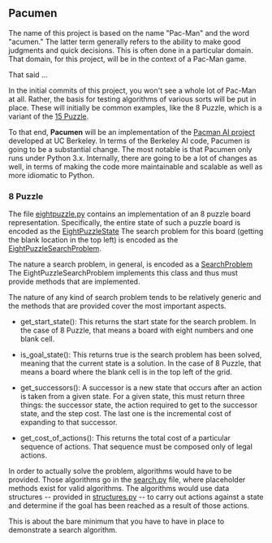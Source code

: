 ## Pacumen

The name of this project is based on the name "Pac-Man" and the word "acumen." The latter term generally refers to the ability to make good judgments and quick decisions. This is often done in a particular domain. That domain, for this project, will be in the context of a Pac-Man game.

That said ...

In the initial commits of this project, you won't see a whole lot of Pac-Man at all. Rather, the basis for testing algorithms of various sorts will be put in place. These will initially be common examples, like the 8 Puzzle, which is a variant of the [15 Puzzle](https://en.wikipedia.org/wiki/15_puzzle).

To that end, **Pacumen** will be an implementation of the [Pacman AI project](http://ai.berkeley.edu) developed at UC Berkeley. In terms of the Berkeley AI code, Pacumen is going to be a substantial change. The most notable is that Pacumen only runs under Python 3.x. Internally, there are going to be a lot of changes as well, in terms of making the code more maintainable and scalable as well as more idiomatic to Python.

### 8 Puzzle

The file [eightpuzzle.py](https://github.com/jeffnyman/pacumen/blob/master/eightpuzzle.py) contains an implementation of an 8 puzzle board representation. Specifically, the entire state of such a puzzle board is encoded as the [EightPuzzleState](https://github.com/jeffnyman/pacumen/blob/master/eightpuzzle.py#L8) The search problem for this board (getting the blank location in the top left) is encoded as the [EightPuzzleSearchProblem](https://github.com/jeffnyman/pacumen/blob/master/eightpuzzle.py#L209).

The nature a search problem, in general, is encoded as a [SearchProblem](https://github.com/jeffnyman/pacumen/blob/master/agents_search.py) The EightPuzzleSearchProblem implements this class and thus must provide methods that are implemented.

The nature of any kind of search problem tends to be relatively generic and the methods that are provided cover the most important aspects.

* get_start_state(): This returns the start state for the search problem. In the case of 8 Puzzle, that means a board with eight numbers and one blank cell.

* is_goal_state(): This returns true is the search problem has been solved, meaning that the current state is a solution. In the case of 8 Puzzle, that means a board where the blank cell is in the top left of the grid.

* get_successors(): A successor is a new state that occurs after an action is taken from a given state. For a given state, this must return three things: the successor state, the action required to get to the successor state, and the step cost. The last one is the incremental cost of expanding to that successor.

* get_cost_of_actions(): This returns the total cost of a particular sequence of actions. That sequence must be composed only of legal actions. 

In order to actually solve the problem, algorithms would have to be provided. Those algorithms go in the [search.py](https://github.com/jeffnyman/pacumen/blob/master/search.py) file, where placeholder methods exist for valid algorithms. The algorithms would use data structures -- provided in [structures.py](https://github.com/jeffnyman/pacumen/blob/master/library/structures.py) -- to carry out actions against a state and determine if the goal has been reached as a result of those actions.

This is about the bare minimum that you have to have in place to demonstrate a search algorithm. 

